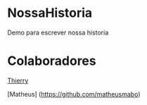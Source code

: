 # NossaHistoria
Demo para escrever nossa historia

# Colaboradores

[Thierry](https://github.com/Thithi32)


[Matheus] (https://github.com/matheusmabo)
